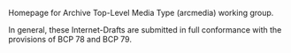 Homepage for Archive Top-Level Media Type (arcmedia) working group.

In general, these Internet-Drafts are submitted in full conformance with the provisions of BCP 78 and BCP 79.
